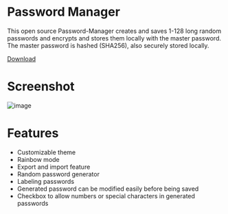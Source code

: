 # Password Manager
This open source Password-Manager creates and saves 1-128 long random passwords and encrypts and stores them locally with the master password. The master password is hashed (SHA256), also securely stored locally.

[Download](https://github.com/SagMeinenNamen/Password_Manager/releases/latest/download/Password-Manager.exe)


# Screenshot

![image](https://github.com/veeud/Password_Manager/assets/62218506/6228f3f1-4893-4bee-aabc-c3a88547028b)

# Features

- Customizable theme
- Rainbow mode
- Export and import feature
- Random password generator
- Labeling passwords
- Generated password can be modified easily before being saved
- Checkbox to allow numbers or special characters in generated passwords
